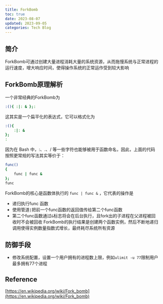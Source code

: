 ```yaml
---
title: ForkBomb
toc: true
date: 2023-08-07 
updated: 2023-09-05
categories: Tech Blog
---
```


## 简介

ForkBomb可通过创建大量进程消耗大量的系统资源，从而拖慢系统与正常进程的运行速度，增大响应时间，使得操作系统的正常运作受到较大影响

<!--more-->

## ForkBomb原理解析

一个非常经典的ForkBomb为

```Bash
:(){ :|: & };:
```

这其实是一个扁平化的表达式，它可以格式化为

```Bash
:(){
    :|: &
};
:
```

因为在 Bash 中，:、.、/ 等一些字符也能够被用于函数命名，因此，上面的代码按照更常规的写法其实等价于：

```Bash
func()
{
    func | func &
};
func
```

ForkBomb的核心是函数体执行的 ```func | func &``` ，它代表的操作是

- 递归执行func 函数
- 使用管道```|```把前一个func函数的返回值传给第二个func函数
- 第二个func函数通过```&```标志将会在后台执行，且fork出的子进程在父进程被回收时不会被回收
ForkBomb的执行结果是创建两个函数实例，然后不断地递归调用使得实例数量指数式增长，最终耗尽系统所有资源

## 防御手段

- 修改系统配置，设置一个用户拥有的进程数上限，例如```ulimit -u 77```限制用户最多拥有77个进程

## Reference

[https://en.wikipedia.org/wiki/Fork_bomb](https://en.wikipedia.org/wiki/Fork_bomb)
